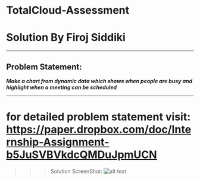 # TotalCloud-Assessment
# Solution By Firoj Siddiki
____________________________________________________________________________________________________________________
Problem Statement:
------------------
***Make a chart from dynamic data which shows when people are busy and highlight when a meeting can be scheduled***
_____________________________________________________________________________________________________________________
for detailed problem statement visit: https://paper.dropbox.com/doc/Internship-Assignment-b5JuSVBVkdcQMDuJpmUCN
======================================================================================================================

>>> Solution ScreenShot:
![alt text](http://url/to/solutionScreenShot.png)
